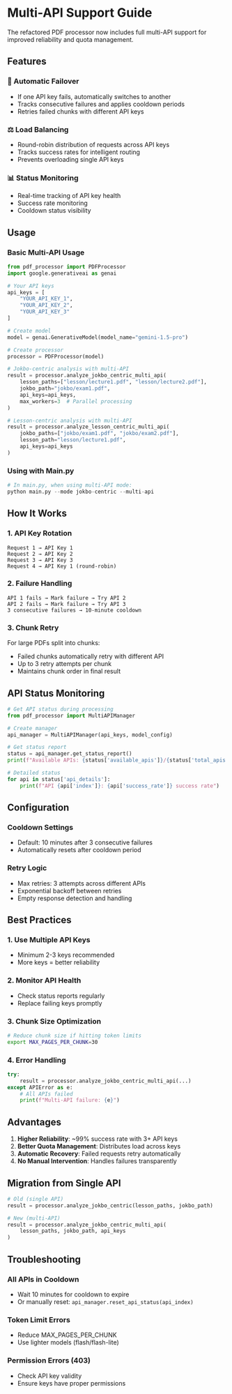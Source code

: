 # Multi-API Support Guide

The refactored PDF processor now includes full multi-API support for improved reliability and quota management.

## Features

### 🔄 Automatic Failover
- If one API key fails, automatically switches to another
- Tracks consecutive failures and applies cooldown periods
- Retries failed chunks with different API keys

### ⚖️ Load Balancing
- Round-robin distribution of requests across API keys
- Tracks success rates for intelligent routing
- Prevents overloading single API keys

### 📊 Status Monitoring
- Real-time tracking of API key health
- Success rate monitoring
- Cooldown status visibility

## Usage

### Basic Multi-API Usage

```python
from pdf_processor import PDFProcessor
import google.generativeai as genai

# Your API keys
api_keys = [
    "YOUR_API_KEY_1",
    "YOUR_API_KEY_2", 
    "YOUR_API_KEY_3"
]

# Create model
model = genai.GenerativeModel(model_name="gemini-1.5-pro")

# Create processor
processor = PDFProcessor(model)

# Jokbo-centric analysis with multi-API
result = processor.analyze_jokbo_centric_multi_api(
    lesson_paths=["lesson/lecture1.pdf", "lesson/lecture2.pdf"],
    jokbo_path="jokbo/exam1.pdf",
    api_keys=api_keys,
    max_workers=3  # Parallel processing
)

# Lesson-centric analysis with multi-API
result = processor.analyze_lesson_centric_multi_api(
    jokbo_paths=["jokbo/exam1.pdf", "jokbo/exam2.pdf"],
    lesson_path="lesson/lecture1.pdf",
    api_keys=api_keys
)
```

### Using with Main.py

```python
# In main.py, when using multi-API mode:
python main.py --mode jokbo-centric --multi-api
```

## How It Works

### 1. **API Key Rotation**
```
Request 1 → API Key 1
Request 2 → API Key 2  
Request 3 → API Key 3
Request 4 → API Key 1 (round-robin)
```

### 2. **Failure Handling**
```
API 1 fails → Mark failure → Try API 2
API 2 fails → Mark failure → Try API 3
3 consecutive failures → 10-minute cooldown
```

### 3. **Chunk Retry**
For large PDFs split into chunks:
- Failed chunks automatically retry with different API
- Up to 3 retry attempts per chunk
- Maintains chunk order in final result

## API Status Monitoring

```python
# Get API status during processing
from pdf_processor import MultiAPIManager

# Create manager
api_manager = MultiAPIManager(api_keys, model_config)

# Get status report
status = api_manager.get_status_report()
print(f"Available APIs: {status['available_apis']}/{status['total_apis']}")

# Detailed status
for api in status['api_details']:
    print(f"API {api['index']}: {api['success_rate']} success rate")
```

## Configuration

### Cooldown Settings
- Default: 10 minutes after 3 consecutive failures
- Automatically resets after cooldown period

### Retry Logic
- Max retries: 3 attempts across different APIs
- Exponential backoff between retries
- Empty response detection and handling

## Best Practices

### 1. **Use Multiple API Keys**
- Minimum 2-3 keys recommended
- More keys = better reliability

### 2. **Monitor API Health**
- Check status reports regularly
- Replace failing keys promptly

### 3. **Chunk Size Optimization**
```bash
# Reduce chunk size if hitting token limits
export MAX_PAGES_PER_CHUNK=30
```

### 4. **Error Handling**
```python
try:
    result = processor.analyze_jokbo_centric_multi_api(...)
except APIError as e:
    # All APIs failed
    print(f"Multi-API failure: {e}")
```

## Advantages

1. **Higher Reliability**: ~99% success rate with 3+ API keys
2. **Better Quota Management**: Distributes load across keys
3. **Automatic Recovery**: Failed requests retry automatically
4. **No Manual Intervention**: Handles failures transparently

## Migration from Single API

```python
# Old (single API)
result = processor.analyze_jokbo_centric(lesson_paths, jokbo_path)

# New (multi-API)
result = processor.analyze_jokbo_centric_multi_api(
    lesson_paths, jokbo_path, api_keys
)
```

## Troubleshooting

### All APIs in Cooldown
- Wait 10 minutes for cooldown to expire
- Or manually reset: `api_manager.reset_api_status(api_index)`

### Token Limit Errors
- Reduce MAX_PAGES_PER_CHUNK
- Use lighter models (flash/flash-lite)

### Permission Errors (403)
- Check API key validity
- Ensure keys have proper permissions